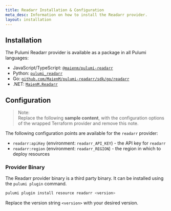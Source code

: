 ```yaml
---
title: Readarr Installation & Configuration
meta_desc: Information on how to install the Readarr provider.
layout: installation
---
```


## Installation

The Pulumi Readarr provider is available as a package in all Pulumi languages:

* JavaScript/TypeScript: [`@maienm/pulumi-readarr`](https://www.npmjs.com/package/@maienm/pulumi-readarr)
* Python: [`pulumi_readarr`](https://pypi.org/project/pulumi_readarr/)
* Go: [`github.com/MaienM/pulumi-readarr/sdk/go/readarr`](https://pkg.go.dev/github.com/MaienM/pulumi-readarr/sdk/go/readarr)
* .NET: [`MaienM.Readarr`](https://www.nuget.org/packages/MaienM.Readarr)


## Configuration

> Note:  
> Replace the following **sample content**, with the configuration options
> of the wrapped Terraform provider and remove this note.

The following configuration points are available for the `readarr` provider:

- `readarr:apiKey` (environment: `readarr_API_KEY`) - the API key for `readarr`
- `readarr:region` (environment: `readarr_REGION`) - the region in which to deploy resources

### Provider Binary

The Readarr provider binary is a third party binary. It can be installed using the `pulumi plugin` command.

```bash
pulumi plugin install resource readarr <version>
```

Replace the version string `<version>` with your desired version.
